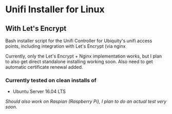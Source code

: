 # Unifi Installer for Linux
## With Let's Encrypt
Bash installer script for the Unifi Controller for Ubiquity's unifi access points, including integration with Let's Encrypt (via nginx 
 
Currently, only the Let's Encrypt + Nginx implementation works, but I plan to also get direct standalone installing working soon. Also need to get automatic certificate renewal added.

### Currently tested on clean installs of
* Ubuntu Server 16.04 LTS

_Should also work on Raspian (Raspberry Pi), I plan to do an actual test very soon._
